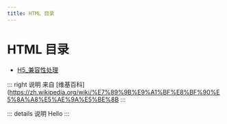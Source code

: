 ```yaml
---
title: HTML 目录
---
```

# HTML 目录

- [H5_兼容性处理](H5_兼容性处理.md)

::: right 说明
来自 [维基百科](https://zh.wikipedia.org/wiki/%E7%89%9B%E9%A1%BF%E8%BF%90%E5%8A%A8%E5%AE%9A%E5%BE%8B
:::

::: details 说明
Hello
:::
